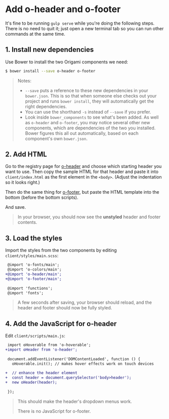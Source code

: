 # Add o-header and o-footer

It's fine to be running `gulp serve` while you're doing the following steps. There is no need to quit it; just open a new terminal tab so you can run other commands at the same time.


## 1. Install new dependencies

Use Bower to install the two Origami components we need:

```sh
$ bower install --save o-header o-footer
```

> Notes:
> - `--save` puts a reference to these new dependencies in your `bower.json`. This is so that when someone else checks out your project and runs `bower install`, they will automatically get the right dependencies.
> - You can use the shorthand `-s` instead of `--save` if you prefer.
> - Look inside `bower_components` to see what's been added. As well as `o-header` and `o-footer`, you may notice several other new components, which are dependencies of the two you installed. Bower figures this all out automatically, based on each component's own `bower.json`.


## 2. Add HTML

Go to the registry page for [o-header](http://registry.origami.ft.com/components/o-header) and choose which starting header you want to use. Then copy the sample HTML for that header and paste it into `client/index.html` as the first element in the `<body>`. (Adjust the indentation so it looks right.)

Then do the same thing for [o-footer](http://registry.origami.ft.com/components/o-footer), but paste the HTML template into the bottom (before the bottom scripts).

And save.

> In your browser, you should now see the **unstyled** header and footer contents.

## 3. Load the styles

Import the styles from the two components by editing `client/styles/main.scss`:

```diff
 @import 'o-fonts/main';
 @import 'o-colors/main';
+@import 'o-header/main';
+@import 'o-footer/main';
 
 @import 'functions';
 @import 'fonts';
```

> A few seconds after saving, your browser should reload, and the header and footer should now be fully styled.


## 4. Add the JavaScript for o-header

Edit `client/scripts/main.js`:

```diff
 import oHoverable from 'o-hoverable';
+import oHeader from 'o-header';
 
 document.addEventListener('DOMContentLoaded', function () {
   oHoverable.init(); // makes hover effects work on touch devices
   
+  // enhance the header element
+  const header = document.querySelector('body>header');
+  new oHeader(header);
 
 });
```

> This should make the header's dropdown menus work.
> 
> There is no JavaScript for o-footer.
